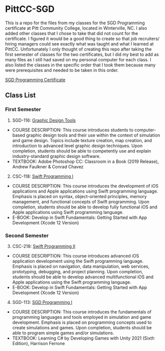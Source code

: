 # PittCC-SGD

This is a repo for the files from my classes for the SGD Programming certificate at Pitt Community College, located in Winterville, NC. I also added other classes that I chose to take that did not count for the certificate. I figured it would be a good thing to create so that job recruiters/ hiring managers could see exactly what was taught and what I learned at PittCC. Unfortunately I only thought of creating this repo after taking the first semester of classes for the two certificates, but I did my best to add as many files as I still had saved on my personal computer for each class. I also listed the classes in the specific order that I took them because many were prerequisites and needed to be taken in this order.

[SGD Programming Certificate](https://pittcc.edu/wp-content/uploads/2019/07/CT-SGD-C2545002-SGD-Programming-Certificate.pdf)

## Class List

### First Semester
1. SGD-116: [Graphic Design Tools](https://github.com/Francis-McKee/PittCC-SGD/tree/main/Graphic%20Design%20Tools)
* COURSE DESCRIPTION: This course introduces students to computer-based graphic design tools and their use within the context of simulation and game design. Topics include texture creation, map creation, and introduction to advanced level graphic design techniques. Upon completion, students should be able to competently use and explain industry-standard graphic design software.
* TEXTBOOK: Adobe Photoshop CC: Classroom in a Book (2019 Release), Andrew Faulkner & Conrad Chavez

2. CSC-118: [Swift Programming I](https://github.com/Francis-McKee/PittCC-SGD/tree/main/Swift%20Programming%20I)
* COURSE DESCRIPTION: This course introduces the development of iOS applications and Apple applications using Swift programming language. Emphasis is placed on syntax, object-oriented principles, memory management, and functional concepts of Swift programming. Upon completion, students should be able to develop fully functional iOS and Apple applications using Swift programming language.
* E-BOOK: Develop in Swift Fundamentals: Getting Started with App Development (Xcode 12 Version)

### Second Semester
3. CSC-218: [Swift Programming II](https://github.com/Francis-McKee/PittCC-SGD/tree/main/Swift%20Programming%20II)
* COURSE DESCRIPTION: This course introduces advanced iOS application development using the Swift programming language. Emphasis is placed on navigation, data manipulation, web services, prototyping, debugging, and project planning. Upon completion, students should be able to develop advanced multifunctional iOS and Apple applications using the Swift programming language.
* E-BOOK: Develop in Swift Fundamentals: Getting Started with App Development (Xcode 12 Version)

4. SGD-113: [SGD Programming I](https://github.com/Francis-McKee/PittCC-SGD/tree/main/SGD%20Programming%20I)
* COURSE DESCRIPTION: This course introduces the fundamentals of programming languages and tools employed in simulation and game development. Emphasis is placed on programming concepts used to create simulations and games. Upon completion, students should be able to program simple games and/or simulations.
* TEXTBOOK: Learning C# by Developing Games with Unity 2021 (Sixth Edition), Harrison Ferrone
